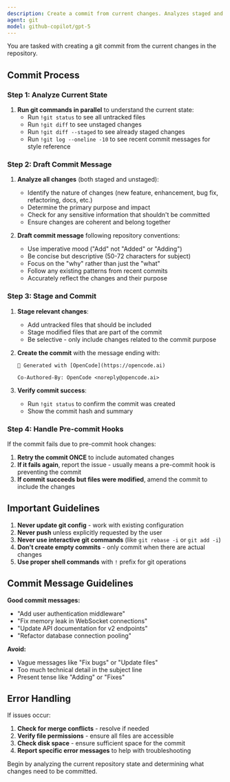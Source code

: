 ```yaml
---
description: Create a commit from current changes. Analyzes staged and unstaged changes, drafts an appropriate commit message, and creates a commit following repository conventions.
agent: git
model: github-copilot/gpt-5
---
```


You are tasked with creating a git commit from the current changes in the repository.

## Commit Process

### Step 1: Analyze Current State

1. **Run git commands in parallel** to understand the current state:
   - Run `!git status` to see all untracked files
   - Run `!git diff` to see unstaged changes  
   - Run `!git diff --staged` to see already staged changes
   - Run `!git log --oneline -10` to see recent commit messages for style reference

### Step 2: Draft Commit Message

1. **Analyze all changes** (both staged and unstaged):
   - Identify the nature of changes (new feature, enhancement, bug fix, refactoring, docs, etc.)
   - Determine the primary purpose and impact
   - Check for any sensitive information that shouldn't be committed
   - Ensure changes are coherent and belong together

2. **Draft commit message** following repository conventions:
   - Use imperative mood ("Add" not "Added" or "Adding")
   - Be concise but descriptive (50-72 characters for subject)
   - Focus on the "why" rather than just the "what"
   - Follow any existing patterns from recent commits
   - Accurately reflect the changes and their purpose

### Step 3: Stage and Commit

1. **Stage relevant changes**:
   - Add untracked files that should be included
   - Stage modified files that are part of the commit
   - Be selective - only include changes related to the commit purpose

2. **Create the commit** with the message ending with:
   ```
   🤖 Generated with [OpenCode](https://opencode.ai)
   
   Co-Authored-By: OpenCode <noreply@opencode.ai>
   ```

3. **Verify commit success**:
   - Run `!git status` to confirm the commit was created
   - Show the commit hash and summary

### Step 4: Handle Pre-commit Hooks

If the commit fails due to pre-commit hook changes:
1. **Retry the commit ONCE** to include automated changes
2. **If it fails again**, report the issue - usually means a pre-commit hook is preventing the commit
3. **If commit succeeds but files were modified**, amend the commit to include the changes

## Important Guidelines

1. **Never update git config** - work with existing configuration
2. **Never push** unless explicitly requested by the user
3. **Never use interactive git commands** (like `git rebase -i` or `git add -i`)
4. **Don't create empty commits** - only commit when there are actual changes
5. **Use proper shell commands** with `!` prefix for git operations

## Commit Message Guidelines

**Good commit messages:**
- "Add user authentication middleware"
- "Fix memory leak in WebSocket connections"
- "Update API documentation for v2 endpoints"
- "Refactor database connection pooling"

**Avoid:**
- Vague messages like "Fix bugs" or "Update files"
- Too much technical detail in the subject line
- Present tense like "Adding" or "Fixes"

## Error Handling

If issues occur:
1. **Check for merge conflicts** - resolve if needed
2. **Verify file permissions** - ensure all files are accessible
3. **Check disk space** - ensure sufficient space for the commit
4. **Report specific error messages** to help with troubleshooting

Begin by analyzing the current repository state and determining what changes need to be committed.